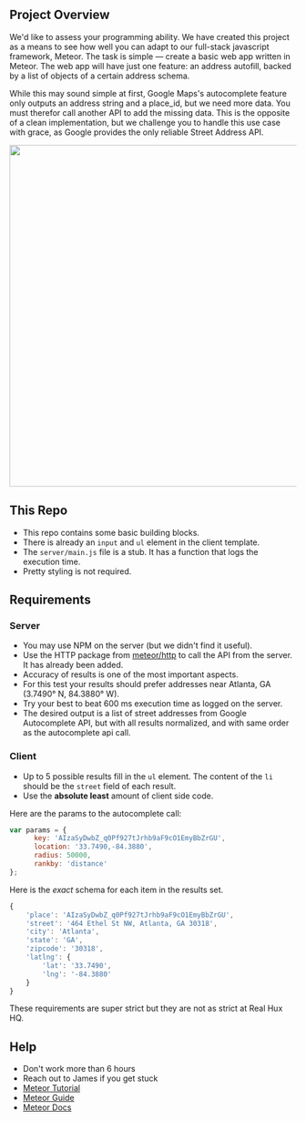 ## Project Overview
We'd like to assess your programming ability. We have created this project as a means to see how well you can adapt to our full-stack javascript framework, Meteor. The task is simple — create a basic web app written in Meteor. The web app will have just one feature: an address autofill, backed by a list of objects of a certain address schema.

While this may sound simple at first, Google Maps's autocomplete feature only outputs an address string and a place_id, but we need more data. You must therefor call another API to add the missing data. This is the opposite of a clean implementation, but we challenge you to handle this use case with grace, as Google provides the only reliable Street Address API.

<img src="https://i.imgur.com/Tfi0xR5.jpg" width="600">

## This Repo

- This repo contains some basic building blocks.
- There is already an `input` and `ul` element in the client template.
- The `server/main.js` file is a stub. It has a function that logs the execution time.
- Pretty styling is not required.

## Requirements

### Server
- You may use NPM on the server (but we didn't find it useful).
- Use the HTTP package from [meteor/http](https://docs.meteor.com/api/http.html) to call the API from the server. It has already been added.
- Accuracy of results is one of the most important aspects.
- For this test your results should prefer addresses near Atlanta, GA (3.7490° N, 84.3880° W).
- Try your best to beat 600 ms execution time as logged on the server.
- The desired output is a list of street addresses from Google Autocomplete API, but with all results normalized, and with same order as the autocomplete api call.

### Client
- Up to 5 possible results fill in the `ul` element. The content of the `li` should be the `street` field of each result.
- Use the **absolute least** amount of client side code.

Here are the params to the autocomplete call:

``` javascript
var params = {
      key: 'AIzaSyDwbZ_q0Pf927tJrhb9aF9cO1EmyBbZrGU',
      location: '33.7490,-84.3880',
      radius: 50000,
      rankby: 'distance'
};
```

Here is the *exact* schema for each item in the results set.

``` javascript
{
	'place': 'AIzaSyDwbZ_q0Pf927tJrhb9aF9cO1EmyBbZrGU',
	'street': '464 Ethel St NW, Atlanta, GA 30318',
	'city': 'Atlanta',
	'state': 'GA',
	'zipcode': '30318',
	'latlng': {
		'lat': '33.7490',
		'lng': '-84.3880'
	}
}
```

These requirements are super strict but they are not as strict at Real Hux HQ.

## Help
- Don't work more than 6 hours
- Reach out to James if you get stuck
- [Meteor Tutorial](https://www.meteor.com/try)
- [Meteor Guide](http://guide.meteor.com)
- [Meteor Docs](https://docs.meteor.com)
